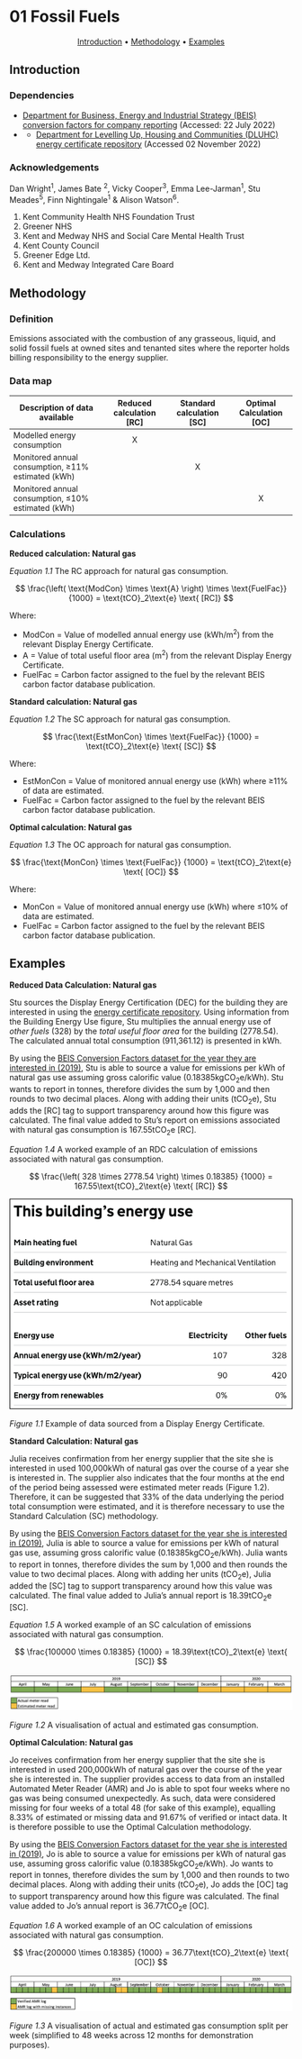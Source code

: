 # 01 Fossil Fuels

<p align="center">
  <a href="#introduction">Introduction</a> •
  <a href="#methodology">Methodology</a> •
  <a href="#examples">Examples</a>
</p>

## Introduction

### Dependencies

* [Department for Business, Energy and Industrial Strategy (BEIS) conversion factors for company reporting](https://www.gov.uk/government/collections/government-conversion-factors-for-company-reporting) (Accessed: 22 July 2022)
* * [Department for Levelling Up, Housing and Communities (DLUHC) energy certificate repository](https://www.gov.uk/find-energy-certificate) (Accessed 02 November 2022)

### Acknowledgements

Dan Wright<sup>1</sup>, James Bate <sup>2</sup>, Vicky Cooper<sup>3</sup>, Emma Lee-Jarman<sup>1</sup>, Stu Meades<sup>5</sup>, Finn Nightingale<sup>1</sup> & Alison Watson<sup>6</sup>.

1. Kent Community Health NHS Foundation Trust
2. Greener NHS
3. Kent and Medway NHS and Social Care Mental Health Trust 
4. Kent County Council
5. Greener Edge Ltd.
6. Kent and Medway Integrated Care Board

## Methodology

### Definition
Emissions associated with the combustion of any grasseous, liquid, and solid fossil fuels at owned sites and tenanted sites where the reporter holds billing responsibility to the energy supplier.

### Data map

| Description of data available  | Reduced calculation [RC]  | Standard calculation [SC] | Optimal Calculation [OC] |
| ------------------------------ |:---:| :---:| :---:|
| Modelled energy consumption | X |  |  |
| Monitored annual consumption, ≥11% estimated (kWh) |  | X |  |
| Monitored annual consumption, ≤10% estimated (kWh) |  |  | X |

### Calculations

**Reduced calculation: Natural gas**

*Equation 1.1* The RC approach for natural gas consumption.

$$ 
\frac{\left( \text{ModCon} \times \text{A} \right) \times \text{FuelFac}}
{1000} = \text{tCO}_2\text{e} \text{ [RC]}
$$

Where:
* ModCon = Value of modelled annual energy use (kWh/m<sup>2</sup>) from the relevant Display Energy Certificate.
* A = Value of total useful floor area (m<sup>2</sup>) from the relevant Display Energy Certificate.
* FuelFac = Carbon factor assigned to the fuel by the relevant BEIS carbon factor database publication.

**Standard calculation: Natural gas**

*Equation 1.2* The SC approach for natural gas consumption.

$$ 
\frac{\text{EstMonCon} \times \text{FuelFac}}
{1000} = \text{tCO}_2\text{e} \text{ [SC]}
$$

Where:
* EstMonCon = Value of monitored annual energy use (kWh) where ≥11% of data are estimated.
* FuelFac = Carbon factor assigned to the fuel by the relevant BEIS carbon factor database publication.  

**Optimal calculation: Natural gas**

*Equation 1.3* The OC approach for natural gas consumption.

$$ 
\frac{\text{MonCon} \times \text{FuelFac}}
{1000} = \text{tCO}_2\text{e} \text{ [OC]}
$$

Where:
* MonCon = Value of monitored annual energy use (kWh) where ≤10% of data are estimated.
* FuelFac = Carbon factor assigned to the fuel by the relevant BEIS carbon factor database publication.  

## Examples

**Reduced Data Calculation: Natural gas**

Stu sources the Display Energy Certification (DEC) for the building they are interested in using the [energy certificate repository](https://www.gov.uk/find-energy-certificate). Using information from the Building Energy Use figure, Stu multiplies the annual energy use of *other fuels* (328) by the *total useful floor area* for the building (2778.54). The calculated annual total consumption (911,361.12) is presented in kWh. 

By using the [BEIS Conversion Factors dataset for the year they are interested in (2019)](https://www.gov.uk/government/publications/greenhouse-gas-reporting-conversion-factors-2019), Stu is able to source a value for emissions per kWh of natural gas use assuming gross calorific value (0.18385kgCO<sub>2</sub>e/kWh). Stu wants to report in tonnes, therefore divides the sum by 1,000 and then rounds to two decimal places. Along with adding their units (tCO<sub>2</sub>e), Stu adds the [RC] tag to support transparency around how this figure was calculated. The final value added to Stu’s report on emissions associated with natural gas consumption is 167.55tCO<sub>2</sub>e [RC].

*Equation 1.4* A worked example of an RDC calculation of emissions associated with natural gas consumption.

$$ 
\frac{\left( 328 \times 2778.54 \right) \times 0.18385}
{1000} = 167.55\text{tCO}_2\text{e} \text{ [RC]}
$$

![Example of a Display Energy Certificate](Images/DECExample.png)

*Figure 1.1* Example of data sourced from a Display Energy Certificate.

**Standard Calculation: Natural gas**

Julia receives confirmation from her energy supplier that the site she is interested in used 100,000kWh of natural gas over the course of a year she is interested in. The supplier also indicates that the four months at the end of the period being assessed were estimated meter reads (Figure 1.2). Therefore, it can be suggested that 33% of the data underlying the period total consumption were estimated, and it is therefore necessary to use the Standard Calculation (SC) methodology.

By using the [BEIS Conversion Factors dataset for the year she is interested in (2019)](https://www.gov.uk/government/publications/greenhouse-gas-reporting-conversion-factors-2019), Julia is able to source a value for emissions per kWh of natural gas use, assuming gross calorific value (0.18385kgCO<sub>2</sub>e/kWh). Julia wants to report in tonnes, therefore divides the sum by 1,000 and then rounds the value to two decimal places. Along with adding her units (tCO<sub>2</sub>e), Julia added the [SC] tag to support transparency around how this value was calculated. The final value added to Julia’s annual report is 18.39tCO<sub>2</sub>e [SC].

*Equation 1.5* A worked example of an SC calculation of emissions associated with natural gas consumption.

$$ 
\frac{100000 \times 0.18385}
{1000} = 18.39\text{tCO}_2\text{e} \text{ [SC]}
$$

![Visualisation of estimated compared to actual consumption](Images/EstimatedMeterReads_Gas.png)

*Figure 1.2* A visualisation of actual and estimated gas consumption.

**Optimal Calculation: Natural gas**

Jo receives confirmation from her energy supplier that the site she is interested in used 200,000kWh of natural gas over the course of the year she is interested in. The supplier provides access to data from an installed Automated Meter Reader (AMR) and Jo is able to spot four weeks where no gas was being consumed unexpectedly. As such, data were considered missing for four weeks of a total 48 (for sake of this example), equalling 8.33% of estimated or missing data and 91.67% of verified or intact data. It is therefore possible to use the Optimal Calculation methodology.

By using the [BEIS Conversion Factors dataset for the year she is interested in (2019)](https://www.gov.uk/government/publications/greenhouse-gas-reporting-conversion-factors-2019), Jo is able to source a value for emissions per kWh of natural gas use, assuming gross calorific value (0.18385kgCO<sub>2</sub>e/kWh). Jo wants to report in tonnes, therefore divides the sum by 1,000 and then rounds to two decimal places. Along with adding their units (tCO<sub>2</sub>e), Jo adds the [OC] tag to support transparency around how this figure was calculated. The final value added to Jo’s annual report is 36.77tCO<sub>2</sub>e [OC].

*Equation 1.6* A worked example of an OC calculation of emissions associated with natural gas consumption.

$$ 
\frac{200000 \times 0.18385}
{1000} = 36.77\text{tCO}_2\text{e} \text{ [OC]}
$$

![Visualisation of estimated compared to actual consumption](Images/AMRMeterReads_Gas.png)

*Figure 1.3* A visualisation of actual and estimated gas consumption split per week (simplified to 48 weeks across 12 months for demonstration purposes).

